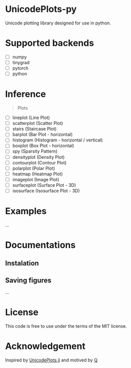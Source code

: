# UnicodePlots-py

Unicode plotting library designed for use in python.

# Supported backends

- [ ] numpy
- [ ] tinygrad
- [ ] pytorch
- [ ] python

# Inference
> Plots
- [ ] lineplot (Line Plot)
- [ ] scatterplot (Scatter Plot)
- [ ] stairs (Staircase Plot)
- [ ] barplot (Bar Plot - horizontal)
- [ ] histogram (Histogram - horizontal / vertical)
- [ ] boxplot (Box Plot - horizontal)
- [ ] spy (Sparsity Pattern)
- [ ] densityplot (Density Plot)
- [ ] contourplot (Contour Plot)
- [ ] polarplot (Polar Plot)
- [ ] heatmap (Heatmap Plot)
- [ ] imageplot (Image Plot)
- [ ] surfaceplot (Surface Plot - 3D)
- [ ] isosurface (Isosurface Plot - 3D)

# Examples
...


# Documentations

## Instalation

## Saving figures

...

# License
This code is free to use under the terms of the MIT license.

# Acknowledgement

Inspired by [UnicodePlots.jl](https://github.com/Evizero/UnicodePlots.jl) and motived by [Q](https://x.com/qtnx_)
